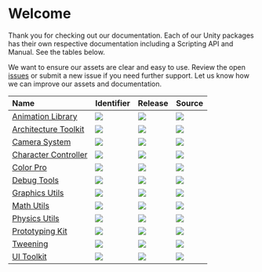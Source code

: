 # Welcome

Thank you for checking out our documentation. Each of our Unity packages has their own respective documentation including a Scripting API and Manual. See the tables below.

We want to ensure our assets are clear and easy to use. Review the open [issues](https://github.com/zigurous/docs/issues) or submit a new issue if you need further support. Let us know how we can improve our assets and documentation.

| Name                                                                        | Identifier                                                                          | Release                                                                                                                                                  | Source                                                                                                                   |
| :-------------------------------------------------------------------------- | :---------------------------------------------------------------------------------- | :------------------------------------------------------------------------------------------------------------------------------------------------------- | :----------------------------------------------------------------------------------------------------------------------- |
| [Animation Library](https://docs.zigurous.com/com.zigurous.animation)       | ![](https://img.shields.io/badge/-com.zigurous.animation-lightgrey?color=4c4c4c)    | [![](https://img.shields.io/github/package-json/v/zigurous/unity-animation-library)](https://github.com/zigurous/unity-animation-library/releases)       | [![](https://img.shields.io/badge/github-repo-blue?logo=github)](https://github.com/zigurous/unity-animation-library)    |
| [Architecture Toolkit](https://docs.zigurous.com/com.zigurous.architecture) | ![](https://img.shields.io/badge/-com.zigurous.architecture-lightgrey?color=4c4c4c) | [![](https://img.shields.io/github/package-json/v/zigurous/unity-architecture-toolkit)](https://github.com/zigurous/unity-architecture-toolkit/releases) | [![](https://img.shields.io/badge/github-repo-blue?logo=github)](https://github.com/zigurous/unity-architecture-toolkit) |
| [Camera System](https://docs.zigurous.com/com.zigurous.camerasystem)        | ![](https://img.shields.io/badge/-com.zigurous.camerasystem-lightgrey?color=4c4c4c) | [![](https://img.shields.io/badge/version-v1.0.0--preview-yellow)](https://github.com/zigurous/unity-camera-system/releases)                                | ![](https://img.shields.io/badge/-N/A-lightgrey?color=4c4c4c)                                                            |
| [Character Controller](https://docs.zigurous.com/com.zigurous.character)    | ![](https://img.shields.io/badge/-com.zigurous.character-lightgrey?color=4c4c4c)    | [![](https://img.shields.io/badge/version-v1.0.0--preview-yellow)](https://github.com/zigurous/unity-character-controller/releases)                         | ![](https://img.shields.io/badge/-N/A-lightgrey?color=4c4c4c)                                                            |
| [Color Pro](https://docs.zigurous.com/com.zigurous.color)                   | ![](https://img.shields.io/badge/-com.zigurous.color-lightgrey?color=4c4c4c)        | [![](https://img.shields.io/badge/version-v1.3.0-blue)](https://u3d.as/2FRV#releases)                                                                    | [![](https://img.shields.io/badge/unity-store-blue?logo=unity)](https://u3d.as/2FRV)                                     |
| [Debug Tools](https://docs.zigurous.com/com.zigurous.debug)                 | ![](https://img.shields.io/badge/-com.zigurous.debug-lightgrey?color=4c4c4c)        | [![](https://img.shields.io/github/package-json/v/zigurous/unity-debug-tools)](https://github.com/zigurous/unity-debug-tools/releases)                   | [![](https://img.shields.io/badge/github-repo-blue?logo=github)](https://github.com/zigurous/unity-debug-tools)          |
| [Graphics Utils](https://docs.zigurous.com/com.zigurous.graphics)           | ![](https://img.shields.io/badge/-com.zigurous.graphics-lightgrey?color=4c4c4c)     | [![](https://img.shields.io/github/package-json/v/zigurous/unity-graphics-utils)](https://github.com/zigurous/unity-graphics-utils/releases)             | [![](https://img.shields.io/badge/github-repo-blue?logo=github)](https://github.com/zigurous/unity-graphics-utils)       |
| [Math Utils](https://docs.zigurous.com/com.zigurous.math)                   | ![](https://img.shields.io/badge/-com.zigurous.math-lightgrey?color=4c4c4c)         | [![](https://img.shields.io/github/package-json/v/zigurous/unity-math-utils)](https://github.com/zigurous/unity-math-utils/releases)                     | [![](https://img.shields.io/badge/github-repo-blue?logo=github)](https://github.com/zigurous/unity-math-utils)           |
| [Physics Utils](https://docs.zigurous.com/com.zigurous.physics)             | ![](https://img.shields.io/badge/-com.zigurous.physics-lightgrey?color=4c4c4c)      | [![](https://img.shields.io/github/package-json/v/zigurous/unity-physics-utils)](https://github.com/zigurous/unity-physics-utils/releases)               | [![](https://img.shields.io/badge/github-repo-blue?logo=github)](https://github.com/zigurous/unity-physics-utils)        |
| [Prototyping Kit](https://docs.zigurous.com/com.zigurous.prototyping)       | ![](https://img.shields.io/badge/-com.zigurous.prototyping-lightgrey?color=4c4c4c)  | [![](https://img.shields.io/github/package-json/v/zigurous/unity-prototyping-kit)](https://github.com/zigurous/unity-prototyping-kit/releases)           | [![](https://img.shields.io/badge/github-repo-blue?logo=github)](https://github.com/zigurous/unity-prototyping-kit)      |
| [Tweening](https://docs.zigurous.com/com.zigurous.tweening)                 | ![](https://img.shields.io/badge/-com.zigurous.tweening-lightgrey?color=4c4c4c)     | [![](https://img.shields.io/github/package-json/v/zigurous/unity-tweening-system)](https://github.com/zigurous/unity-tweening-system/releases)           | [![](https://img.shields.io/badge/github-repo-blue?logo=github)](https://github.com/zigurous/unity-tweening-system)      |
| [UI Toolkit](https://docs.zigurous.com/com.zigurous.ui)                     | ![](https://img.shields.io/badge/-com.zigurous.ui-lightgrey?color=4c4c4c)           | [![](https://img.shields.io/github/package-json/v/zigurous/unity-ui-toolkit)](https://github.com/zigurous/unity-ui-toolkit/releases)                     | [![](https://img.shields.io/badge/github-repo-blue?logo=github)](https://github.com/zigurous/unity-ui-toolkit)           |
